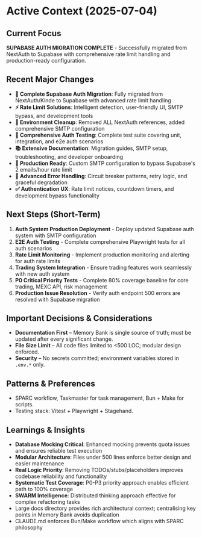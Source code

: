 # Active Context (2025-07-04)

## Current Focus
**SUPABASE AUTH MIGRATION COMPLETE** - Successfully migrated from NextAuth to Supabase with comprehensive rate limit handling and production-ready configuration.

## Recent Major Changes
- **🔐 Complete Supabase Auth Migration**: Fully migrated from NextAuth/Kinde to Supabase with advanced rate limit handling
- **⚡ Rate Limit Solutions**: Intelligent detection, user-friendly UI, SMTP bypass, and development tools  
- **🧹 Environment Cleanup**: Removed ALL NextAuth references, added comprehensive SMTP configuration
- **🧪 Comprehensive Auth Testing**: Complete test suite covering unit, integration, and e2e auth scenarios
- **📚 Extensive Documentation**: Migration guides, SMTP setup, troubleshooting, and developer onboarding
- **🎯 Production Ready**: Custom SMTP configuration to bypass Supabase's 2 emails/hour rate limit
- **🔧 Advanced Error Handling**: Circuit breaker patterns, retry logic, and graceful degradation
- **✅ Authentication UX**: Rate limit notices, countdown timers, and development bypass functionality

## Next Steps (Short-Term)
1. **Auth System Production Deployment** - Deploy updated Supabase auth system with SMTP configuration
2. **E2E Auth Testing** - Complete comprehensive Playwright tests for all auth scenarios  
3. **Rate Limit Monitoring** - Implement production monitoring and alerting for auth rate limits
4. **Trading System Integration** - Ensure trading features work seamlessly with new auth system
5. **P0 Critical Priority Tests** - Complete 80% coverage baseline for core trading, MEXC API, risk management
6. **Production Issue Resolution** - Verify auth endpoint 500 errors are resolved with Supabase migration

## Important Decisions & Considerations
- **Documentation First** – Memory Bank is single source of truth; must be updated after every significant change.
- **File Size Limit** – All code files limited to <500 LOC; modular design enforced.
- **Security** – No secrets committed; environment variables stored in `.env.*` only.

## Patterns & Preferences
- SPARC workflow, Taskmaster for task management, Bun + Make for scripts.
- Testing stack: Vitest + Playwright + Stagehand.

## Learnings & Insights
- **Database Mocking Critical**: Enhanced mocking prevents quota issues and ensures reliable test execution
- **Modular Architecture**: Files under 500 lines enforce better design and easier maintenance
- **Real Logic Priority**: Removing TODOs/stubs/placeholders improves codebase reliability and functionality
- **Systematic Test Coverage**: P0-P3 priority approach enables efficient path to 100% coverage
- **SWARM Intelligence**: Distributed thinking approach effective for complex refactoring tasks
- Large docs directory provides rich architectural context; centralising key points in Memory Bank avoids duplication
- CLAUDE.md enforces Bun/Make workflow which aligns with SPARC philosophy
